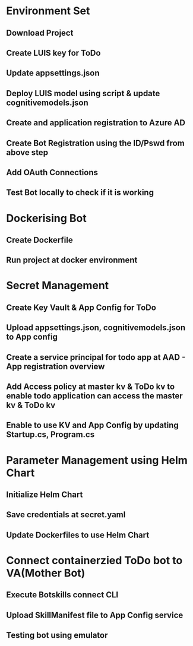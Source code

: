 # Environment Set
## Download Project
## Create LUIS key for ToDo 
## Update appsettings.json
## Deploy LUIS model using script & update cognitivemodels.json
## Create and application registration to Azure AD
## Create Bot Registration using the ID/Pswd from above step
## Add OAuth Connections 
## Test Bot locally to check if it is working

# Dockerising Bot
## Create Dockerfile
## Run project at docker environment 

# Secret Management
## Create Key Vault & App Config for ToDo
## Upload appsettings.json, cognitivemodels.json to App config
## Create a service principal for todo app at AAD - App registration overview
## Add Access policy at master kv & ToDo kv to enable todo application can access the master kv & ToDo kv
## Enable to use KV and App Config by updating Startup.cs, Program.cs
## 

# Parameter Management using Helm Chart
## Initialize Helm Chart
## Save credentials at secret.yaml
## Update Dockerfiles to use Helm Chart

# Connect containerzied ToDo bot to VA(Mother Bot)
## Execute Botskills connect CLI
## Upload SkillManifest file to App Config service
## Testing bot using emulator


